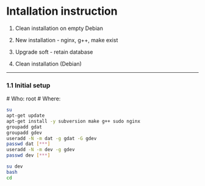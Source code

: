 Intallation instruction
=======================

1. Clean installation on empty Debian
2. New installation - nginx, g++, make exist
3. Upgrade soft - retain database

1. Clean installation (Debian)
------------------------------
### 1.1 Initial setup
\# Who: root
\# Where:
```bash
su
apt-get update
apt-get install -y subversion make g++ sudo nginx
groupadd gdat
groupadd gdev
useradd -N -m dat -g gdat -G gdev
passwd dat [***]
useradd -N -m dev -g gdev
passwd dev [***]

su dev
bash
cd
```


